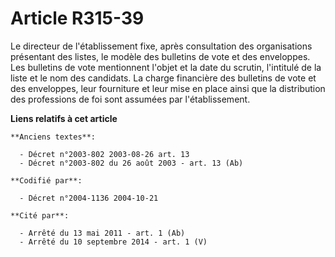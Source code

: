# Article R315-39

Le directeur de l'établissement fixe, après consultation des organisations présentant des listes, le modèle des bulletins de
vote et des enveloppes. Les bulletins de vote mentionnent l'objet et la date du scrutin, l'intitulé de la liste et le nom des
candidats. La charge financière des bulletins de vote et des enveloppes, leur fourniture et leur mise en place ainsi que la
distribution des professions de foi sont assumées par l'établissement.

**Liens relatifs à cet article**

	**Anciens textes**:

	  - Décret n°2003-802 2003-08-26 art. 13
	  - Décret n°2003-802 du 26 août 2003 - art. 13 (Ab)

	**Codifié par**:

	  - Décret n°2004-1136 2004-10-21

	**Cité par**:

	  - Arrêté du 13 mai 2011 - art. 1 (Ab)
	  - Arrêté du 10 septembre 2014 - art. 1 (V)
